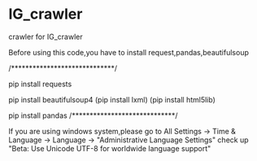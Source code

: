 # IG_crawler
crawler for IG_crawler

Before using this code,you have to install request,pandas,beautifulsoup

/*****************************/

pip install requests 

pip install beautifulsoup4
(pip install lxml)
(pip install html5lib)

pip install pandas
/*****************************/

If you are using windows system,please go to All Settings -> Time & Language -> Language -> "Administrative Language Settings"
check up "Beta: Use Unicode UTF-8 for worldwide language support"
